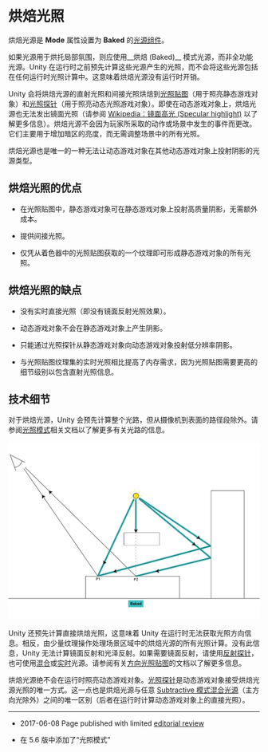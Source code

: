 # 烘焙光照

烘焙光源是 __Mode__ 属性设置为 __Baked__ 的[光源组件](class-Light.html)。

如果光源用于烘托局部氛围，则应使用__烘焙 (Baked)__ 模式光源，而非全功能光源。Unity 在运行时之前预先计算这些光源产生的光照，而不会将这些光源包括在任何运行时光照计算中。这意味着烘焙光源没有运行时开销。

Unity 会将烘焙光源的直射光照和间接光照烘焙到[光照贴图](LightmappingDirectional.html)（用于照亮静态游戏对象）和[光照探针](LightProbes.html)（用于照亮动态光照游戏对象）。即使在动态游戏对象上，烘焙光源也无法发出镜面光照（请参阅 [Wikipedia：镜面高光 (Specular highlight)](https://en.wikipedia.org/wiki/Specular_highlight) 以了解更多信息）。烘焙光源不会因为玩家所采取的动作或场景中发生的事件而更改。它们主要用于增加暗区的亮度，而无需调整场景中的所有光照。

烘焙光源也是唯一的一种无法让动态游戏对象在其他动态游戏对象上投射阴影的光源类型。

## 烘焙光照的优点

* 在光照贴图中，静态游戏对象可在静态游戏对象上投射高质量阴影，无需额外成本。

* 提供间接光照。

* 仅凭从着色器中的光照贴图获取的一个纹理即可形成静态游戏对象的所有光照。

## 烘焙光照的缺点

* 没有实时直接光照（即没有镜面反射光照效果）。

* 动态游戏对象不会在静态游戏对象上产生阴影。

* 只能通过光照探针从静态游戏对象向动态游戏对象投射低分辨率阴影。

* 与光照贴图纹理集的实时光照相比提高了内存需求，因为光照贴图需要更高的细节级别以包含直射光照信息。

## 技术细节

对于烘焙光源，Unity 会预先计算整个光路，但从摄像机到表面的路径段除外。请参阅[光照模式](LightModes.html)相关文档以了解更多有关光路的信息。

![烘焙模式：预先计算所有光路](../uploads/Main/LightMode-Baked-0.png)

Unity 还预先计算直接烘焙光照，这意味着 Unity 在运行时无法获取光照方向信息。相反，由少量纹理操作处理场景区域中的烘焙光源的所有光照计算。没有此信息，Unity 无法计算镜面反射和光泽反射。如果需要镜面反射，请使用[反射探针](class-ReflectionProbe.html)，也可使用[混合](LightMode-Mixed.html)或[实时](LightMode-Realtime.html)光源。请参阅有关[方向光照贴图](LightmappingDirectional.html)的文档以了解更多信息。

烘焙光源绝不会在运行时照亮动态游戏对象。[光照探针](LightProbes.html)是动态游戏对象接受烘焙光源光照的唯一方式。这一点也是烘焙光源与任意 [Subtractive 模式混合光源](LightMode-Mixed-Subtractive.html)（主方向光除外）之间的唯一区别（后者在运行时计算动态游戏对象上的直接光照）。

---

* <span class="page-edit"> 2017-06-08  Page published with limited [editorial review](DocumentationEditorialReview.html)
</span>

* <span class="page-history">在 5.6 版中添加了“光照模式”</span>
